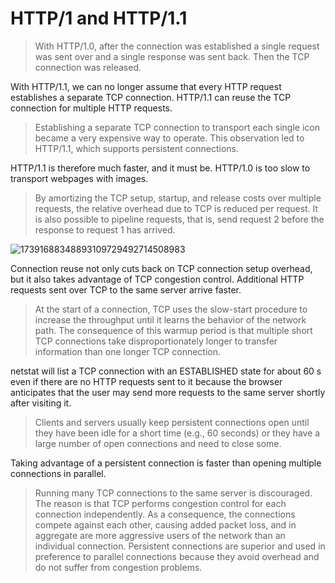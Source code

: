 # HTTP/1 and HTTP/1.1

> With HTTP/1.0, after the connection was established a single request was sent over and a single response was sent back. Then the TCP connection was released.

With HTTP/1.1, we can no longer assume that every HTTP request establishes a separate TCP connection. HTTP/1.1 can reuse the TCP connection for multiple HTTP requests.

> Establishing a separate TCP connection to transport each single icon became a very expensive way to operate.
This observation led to HTTP/1.1, which supports persistent connections.

HTTP/1.1 is therefore much faster, and it must be. HTTP/1.0 is too slow to transport webpages with images.

> By amortizing the TCP setup, startup, and release costs over multiple requests, the relative overhead due to TCP is reduced per request. It is also possible to pipeline requests, that is, send request 2 before the response to request 1 has arrived.

![17391688348893109729492714508983](https://github.com/user-attachments/assets/eed2e6d6-dc9a-4ec3-aacb-4f4adfed38fd)

Connection reuse not only cuts back on TCP connection setup overhead, but it also takes advantage of TCP congestion control. Additional HTTP requests sent over TCP to the same server arrive faster.

> At the start of a connection, TCP uses the slow-start procedure to increase the throughput until it learns the behavior of the network path. The consequence of this warmup period is that multiple short TCP connections take disproportionately longer to transfer information than one longer TCP connection.

netstat will list a TCP connection with an ESTABLISHED state for about 60 s even if there are no HTTP requests sent to it because the browser anticipates that the user may send more requests to the same server shortly after visiting it.

> Clients and servers usually keep persistent connections open until they have been idle for a short time (e.g., 60 seconds) or they have a large number of open connections and need to close some.

Taking advantage of a persistent connection is faster than opening multiple connections in parallel.

> Running many TCP connections to the same server is discouraged. The reason is that TCP performs congestion control for each connection independently. As a consequence, the connections compete against each other, causing added packet loss, and in aggregate are more aggressive users of the network than an individual connection. Persistent connections are superior and used in preference to parallel connections because they avoid overhead and do not suffer from congestion problems.
